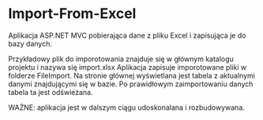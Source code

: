 # Import-From-Excel
Aplikacja ASP.NET MVC pobierająca dane z pliku Excel i zapisująca je do bazy danych.

Przykładowy plik do imporotowania znajduje się w głównym katalogu projektu i nazywa się import.xlsx
Aplikacja zapisuje imporotowane pliki w folderze FileImport.
Na stronie głównej wyświetlana jest tabela z aktualnymi danymi znajdującymi się w bazie. 
Po prawidłowym zaimportowaniu danych tabela ta jest odświeżana.



WAŻNE: aplikacja jest w dalszym ciągu udoskonalana i rozbudowywana.
